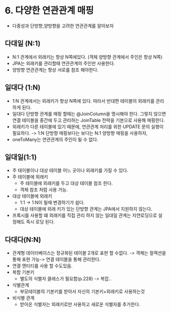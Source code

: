 # 6. 다양한 연관관계 매핑
* 다중성과 단방향,양방향을 고려한 연관관계를 알아보자
  
## 다대일 (N:1)
* N:1 관계에서 외래키는 항상 N쪽에있다. (객체 양방향 관계에서 주인은 항상 N쪽)
* JPA는 외래키를 관리할때 연관관계의 주인만 사용한다.
* 양방향 연관관계는 항상 서로를 참조 해야한다.

## 일대다 (1:N)
* 1:N 관계에서는 외래키가 항상 N쪽에 있다. 따라서 반대편 테이블의 외래키를 관리하게 된다.
* 일대다 단방향 관계를 매핑 할때는 @JoinColumn을 명시해야 한다. 그렇지 않으면 연결 테이블을 중간에 두고 관리하는 JoinTable 전략을 기본으로 사용해 매핑한다.
* 외래키가 다른 테이블에 있기 때문에, 연관관계 처리를 위한 UPDATE 문의 실행이 필요하다. -> 1:N 단방향 매핑보다는 보다는 N:1 양방향 매핑을 사용하자, 
* oneToMany는 연관관계의 주인이 될 수 없다. 

## 일대일(1:1)
* 주 테이블이나 대상 테이블 어느 곳이나 외래키를 가질 수 있다.
* 주 테이블에 외래키
    * 주 테이블에 외래키를 두고 대상 테이블 참조 한다.
    * 객체 참조 처럼 사용 가능.
* 대상 테이블에 외래키
    * 1:1 -> 1:N이 될때 변경하기가 쉽다.
    * 대상 테이블에 외래 키가 있는 단방향 관계는 JPA에서 지원하지 않는다.
* 프록시를 사용할 떄 외래키를 직접 관리 하지 않는 일대일 관계는 지연로딩으로 설정해도 즉시 로딩 된다.

## 다대다(N:N)
* 관계형 데이터베이스는 정규화된 테이블 2개로 표현 할 수없다. -> 객체는 컬렉션을 통해 표현 가능-> 연결 테이블을 통해 관리한다.
* 연결 엔티티를 사용 할 수도있음.
* 복합 기본키
    * 별도의 식별자 클래스가 필요함(p.228) -> 복잡..
* 식별관계
    * 부모테이블의 기본키를 받아서 자신의 기본키+외래키로 사용하는것
* 비식별 관계
    * 받아온 식별자는 외래키로만 사용하고 새로운 식별자를 추가한다.